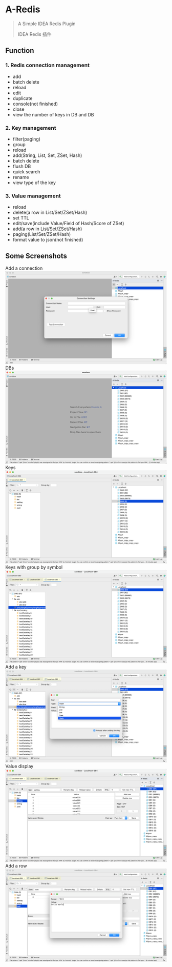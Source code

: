 # A-Redis
> A Simple IDEA Redis Plugin
> 
> IDEA Redis 插件

## Function
### 1. Redis connection management
  - add
  - batch delete
  - reload
  - edit
  - duplicate
  - console(not finished)
  - close
  - view the number of keys in DB and DB

### 2. Key management
  - filter(paging)
  - group
  - reload
  - add(String, List, Set, ZSet, Hash)
  - batch delete
  - flush DB
  - quick search
  - rename
  - view type of the key

### 3. Value management
  - reload
  - delete(a row in List/Set/ZSet/Hash)
  - set TTL
  - edit/save(include Value/Field of Hash/Score of ZSet)
  - add(a row in List/Set/ZSet/Hash)
  - paging(List/Set/ZSet/Hash)
  - format value to json(not finished)

## Some Screenshots
Add a connection
![new-connection](./img/new-connection.png)
DBs
![dbs](./img/dbs.png)
Keys
![keys](./img/keys.png)
Keys with group by symbol
![keys-with-group](./img/keys-with-group.png)
Add a key
![new-a-key](./img/new-a-key.png)
Value display
![value-display](./img/value-display.png)
Add a row
![add-row](./img/add-row.png)
